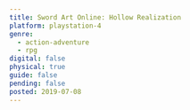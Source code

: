 ```yaml
---
title: Sword Art Online: Hollow Realization
platform: playstation-4
genre:
  - action-adventure
  - rpg
digital: false
physical: true
guide: false
pending: false
posted: 2019-07-08
---
```

